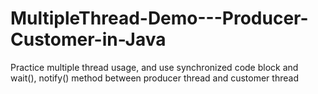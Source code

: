 # MultipleThread-Demo---Producer-Customer-in-Java
Practice multiple thread usage, and use synchronized code block and wait(), notify() method between producer thread and customer thread
